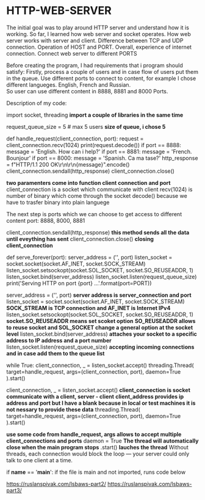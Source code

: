 # HTTP-WEB-SERVER
The initial goal was to play around HTTP server and understand how it is working. So far, I learned how web server and socket operates. How web server works with server and client. 
Difference between TCP and UDP connection. 
Operation of HOST and PORT. 
Overall, experience of internet connection. 
Connect web server to different PORTS 

Before creating the program, I had requirements that i program should satisfy:
Firstly, process a couple of users and in case flow of users put them in the queue. Use different ports to connect to content, for example I chose different langueges. English, French and Russian.  
So user can use different content in 8888, 8881 and 8000 Ports. 


Description of my code:


import socket, threading 
**import a couple of libraries in the same time**

request_queue_size = 5 # max 5 users
**size of queue, i chose 5**


def handle_request(client_connection, port):
    request = client_connection.recv(1024)
    print(request.decode())
    if port == 8888:
        message = 'English. How can i help?'
    if port == 8881:
        message = 'French. Bounjour'
    if port == 8000:
        message = 'Spanish. Ca ma tase?'
    http_response = f"HTTP/1.1 200 OK\r\n\r\n{message}".encode()
    client_connection.sendall(http_response)
    client_connection.close()


**two paramenters come into function client connection and port**
client_connection is a socket which communicate with client 
recv(1024) is number of binary which come through the socket 
decode() because we have to trasfer binary into plain languege 

The next step is ports which we can choose to get access to different content
port: 8888, 8000, 8881

client_connection.sendall(http_response)
**this method sends all the data until eveything has sent**
client_connection.close()
**closing client_connection**


def serve_forever(port):
    server_address = ('', port)
    listen_socket = socket.socket(socket.AF_INET, socket.SOCK_STREAM)
    listen_socket.setsockopt(socket.SOL_SOCKET, socket.SO_REUSEADDR, 1)
    listen_socket.bind(server_address)
    listen_socket.listen(request_queue_size)
    print('Serving HTTP on port {port} ...'.format(port=PORT))
    
server_address = ('', port)
**server address is server_connection and port**
listen_socket = socket.socket(socket.AF_INET, socket.SOCK_STREAM)
**SOCK_STREAM is TCP connection and AF_INET is Internet IPv4**
listen_socket.setsockopt(socket.SOL_SOCKET, socket.SO_REUSEADDR, 1)
**socket.SO_REUSEADDR means set scoket option** 
**SO_REUSEADDR allows to reuse socket and SOL_SOCKET change a general option at the socket level**
listen_socket.bind(server_address)
**attaches your socket to a specific address to IP address and a port number**
listen_socket.listen(request_queue_size)
**accepting incoming connections and in case add them to the queue list**


while True:
        client_connection, _ = listen_socket.accept()
        threading.Thread(
            target=handle_request,
            args=(client_connection, port),
            daemon=True
        ).start()

client_connection, _ = listen_socket.accept()
**client_connection is socket communicate with a client, server - client**
**client_address provides ip address and port but I have a blank because in local or test machines it is not nessary to provide these data**
threading.Thread(
            target=handle_request,
            args=(client_connection, port),
            daemon=True
        ).start()

**use some code from handle_request, args allows to accept multiple client_connections and ports**
daemon = True 
**The thread will automatically close when the main program stops**
.start()
**lauches the thread**
Without threads, each connection would block the loop — your server could only talk to one client at a time.

if __name__ == '__main__':
if the file is main and not imported, runs code below

https://ruslanspivak.com/lsbaws-part2/
https://ruslanspivak.com/lsbaws-part3/
